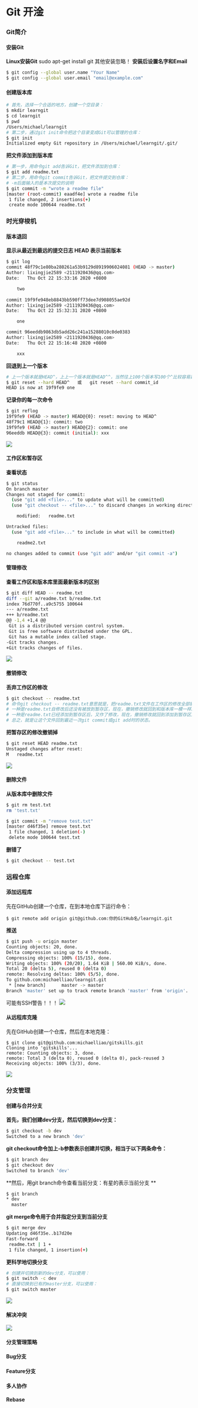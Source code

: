 # Git   开淦
### Git简介
#### 安装Git
**Linux安装Git**
sudo apt-get install git
其他安装忽略！
**安装后设置名字和Email**
``` bash
$ git config --global user.name "Your Name"
$ git config --global user.email "email@example.com"
```
#### 创建版本库
``` bash
# 首先，选择一个合适的地方，创建一个空目录：
$ mkdir learngit
$ cd learngit
$ pwd
/Users/michael/learngit
# 第二步，通过git init命令把这个目录变成Git可以管理的仓库：
$ git init
Initialized empty Git repository in /Users/michael/learngit/.git/
```
**把文件添加到版本库**
``` bash
# 第一步，用命令git add告诉Git，把文件添加到仓库：
$ git add readme.txt
# 第二步，用命令git commit告诉Git，把文件提交到仓库：
# -m后面输入的是本次提交的说明
$ git commit -m "wrote a readme file"
[master (root-commit) eaadf4e] wrote a readme file
 1 file changed, 2 insertions(+)
 create mode 100644 readme.txt
```
### 时光穿梭机
#### 版本退回
**显示从最近到最远的提交日志  HEAD 表示当前版本**
```bash
$ git log
commit 48f79c1e80ba280261a53b9129d8919906024081 (HEAD -> master)
Author: lixingjie2589 <2111920436@qq.com>
Date:   Thu Oct 22 15:33:16 2020 +0800

    two
    
commit 19f9fe948eb8843bb590ff73dee7d908055ae92d
Author: lixingjie2589 <2111920436@qq.com>
Date:   Thu Oct 22 15:32:31 2020 +0800

    one

commit 96eeddb9863db5add26c241a15288010c0de0383
Author: lixingjie2589 <2111920436@qq.com>
Date:   Thu Oct 22 15:16:48 2020 +0800

    xxx
```
**回退到上一个版本**
```bash
# 上一个版本就是HEAD^，上上一个版本就是HEAD^^，当然往上100个版本写100个^比较容易数不过来，所以写成HEAD~100
$ git reset --hard HEAD^   或   git reset --hard commit_id
HEAD is now at 19f9fe9 one
```
**记录你的每一次命令**

```bash
$ git reflog
19f9fe9 (HEAD -> master) HEAD@{0}: reset: moving to HEAD^
48f79c1 HEAD@{1}: commit: two
19f9fe9 (HEAD -> master) HEAD@{2}: commit: one
96eeddb HEAD@{3}: commit (initial): xxx
```
![](D:\Data\image\image-20201022160202290.png)
#### 工作区和暂存区
**查看状态**
```bash
$ git status
On branch master
Changes not staged for commit:
  (use "git add <file>..." to update what will be committed)
  (use "git checkout -- <file>..." to discard changes in working directory)

	modified:   readme.txt

Untracked files:
  (use "git add <file>..." to include in what will be committed)

	readme2.txt

no changes added to commit (use "git add" and/or "git commit -a")
```
#### 管理修改
**查看工作区和版本库里面最新版本的区别**
```bash
$ git diff HEAD -- readme.txt 
diff --git a/readme.txt b/readme.txt
index 76d770f..a9c5755 100644
--- a/readme.txt
+++ b/readme.txt
@@ -1,4 +1,4 @@
 Git is a distributed version control system.
 Git is free software distributed under the GPL.
 Git has a mutable index called stage.
-Git tracks changes.
+Git tracks changes of files.
```
![](D:\Data\image\202010221639.png)

#### 撤销修改
**丢弃工作区的修改**

```bash
$ git checkout -- readme.txt
# 命令git checkout -- readme.txt意思就是，把readme.txt文件在工作区的修改全部撤销，这里有两种情况：
# 一种是readme.txt自修改后还没有被放到暂存区，现在，撤销修改就回到和版本库一模一样的状态；
# 一种是readme.txt已经添加到暂存区后，又作了修改，现在，撤销修改就回到添加到暂存区后的状态。
# 总之，就是让这个文件回到最近一次git commit或git add时的状态。
```
**把暂存区的修改撤销掉**
```bash
$ git reset HEAD readme.txt
Unstaged changes after reset:
M	readme.txt
```
![](D:\Data\image\微信图片_20201022174638.png)
#### 删除文件
**从版本库中删除文件**
```bash
$ git rm test.txt
rm 'test.txt'

$ git commit -m "remove test.txt"
[master d46f35e] remove test.txt
 1 file changed, 1 deletion(-)
 delete mode 100644 test.txt
```
**删错了**
```bash
$ git checkout -- test.txt
```
### 远程仓库
#### 添加远程库
先在GitHub创建一个仓库，在到本地仓库下运行命令：
```bahs
$ git remote add origin git@github.com:你的GitHub名/learngit.git
```
**推送**
```bash
$ git push -u origin master
Counting objects: 20, done.
Delta compression using up to 4 threads.
Compressing objects: 100% (15/15), done.
Writing objects: 100% (20/20), 1.64 KiB | 560.00 KiB/s, done.
Total 20 (delta 5), reused 0 (delta 0)
remote: Resolving deltas: 100% (5/5), done.
To github.com:michaelliao/learngit.git
 * [new branch]      master -> master
Branch 'master' set up to track remote branch 'master' from 'origin'.
```
可能有SSH警告！！！
![](D:\Data\image\202010231043.png)
#### 从远程库克隆
先在GitHub创建一个仓库，然后在本地克隆：
```bahs
$ git clone git@github.com:michaelliao/gitskills.git
Cloning into 'gitskills'...
remote: Counting objects: 3, done.
remote: Total 3 (delta 0), reused 0 (delta 0), pack-reused 3
Receiving objects: 100% (3/3), done.
```
![](D:\Data\image\20201023105212.png)
### 分支管理
#### 创建与合并分支
**首先，我们创建dev分支，然后切换到dev分支：**
```bash
$ git checkout -b dev
Switched to a new branch 'dev'
```
**git checkout命令加上-b参数表示创建并切换，相当于以下两条命令：**
```bash
$ git branch dev
$ git checkout dev
Switched to branch 'dev'
```
**然后，用git branch命令查看当前分支：有星的表示当前分支 **
```bash
$ git branch
* dev
  master
```
**git merge命令用于合并指定分支到当前分支**
```bash
$ git merge dev
Updating d46f35e..b17d20e
Fast-forward
 readme.txt | 1 +
 1 file changed, 1 insertion(+)
```
**更科学地切换分支**
```bash
# 创建并切换到新的dev分支，可以使用：
$ git switch -c dev
# 直接切换到已有的master分支，可以使用：
$ git switch master
```
![](D:\Data\image\QQ截图20201023112623.png)
#### 解决冲突





![](./image/gitimage/202011051711.png)

#### 分支管理策略

#### Bug分支

#### Feature分支

#### 多人协作

#### Rebase
```

```